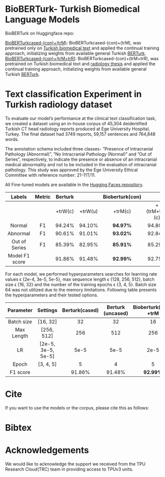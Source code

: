 # BioBERTurk- Turkish Biomedical Language Models

BioBERTurk on Huggingface repo:

[BioBERTurkcased-(con)+(trM)](https://huggingface.co/hazal/BioBERTurkcased-con-trM): BioBERTurkcased-(con)+(trM), was pretrained only on [Turkish biomedical text](https://huggingface.co/datasets/hazal/Turkish-Biomedical-corpus-trM) and applied the continual training approach, initializing weights from available general Turkish [BERTurk](https://github.com/stefan-it/turkish-bert).\
[BioBERTurkcased-(con)+(trM+trR)](https://huggingface.co/hazal/BioBERTurkcased-con-trM-trR): BioBERTurkcased-(con)+(trM+trR), was pretrained on Turkish biomedical text and [radiology thesis](https://huggingface.co/datasets/hazal/electronic-radiology-phd-thesis-trR/tree/main) and applied the continual training approach, initializing weights from available general Turkish [BERTurk](https://github.com/stefan-it/turkish-bert).

# Text classification Experiment in Turkish radiology dataset
To evaluate our model’s performance at the clinical text classification task, we created a dataset using an in-house corpus of 45,304 deidentified Turkish CT head radiology reports produced at Ege University Hospital, Turkey. The final dataset had 3749 reports, 59,157 sentences and 764,848 words.

The annotation schema included three classes- ”Presence of Intracranial Pathology (Abnormal)”, ”No Intracranial Pathology (Normal)” and ”Out of Series”, respectively, to indicate the presence or absence of an intracranial medical abnormality and not to be included in the evaluation of intracranial pathology. This study was approved by the Ege University Ethical Committee with reference number: 21-11T/11.

All Fine-tuned models are available in the [Hugging Faces repository](https://huggingface.co/hazal).

|   Labels  | Metric |   Berturk |         | Bioberturk(con) |               |   Bioberturk(sc)  | mBert(cased) |
|:---------:|:------:|:---------:|:-------:|:----------------:|:-------------:|:-----------------:|:------------:|
|           |        |  +trW(c)  | +trW(u) |      +trM(c)     | +(trM+trR)(c) | +(trW+trM+trR)(u) |              |
|   Normal  |   F1   |   94.24%  |  94.10% |    **94.97%**    |     94.80%    |       92.13%      |    93.63%    |
|  Abnormal |   F1   |   90.61%  |  91.01% |    **93.02%**    |     92.84%    |       89.33%      |    91.06%    |
| Out of Series |   F1   |   85.39%  |  82.95% |    **85.91%**    |     85.29%    |       80.33%      |    84.15%    |
|  Model F1 score |        |   91.86%  |  91.48% |    **92.99%**    |     92.75%    |       89.48%      |    91.42%    |

For each model, we performed hyperparameters searches for learning rate values ϵ {2e-4, 3e-5, 5e-5}, max sequence length ϵ {128, 256, 512}, batch size ϵ {16, 32} and the number of the training epochs ϵ {3, 4, 5}. Batch size 64 was not utilized due to the memory limitations. 
Following table presents the hyperparameters and their tested options.



|  Parameter |      Settings      |   Berturk(cased) |   Berturk (uncased) | Bioberturk(cont) +trM | Bioberturk(con) +(trM+trR) | Bioberturk(sc)+ | mBert(cased) |
|:----------:|:------------------:|:----------------:|:----------------:|:------------------------:|:------------------------------:|:-------------------------------:|:--------------:|
| Batch size |      [16, 32]      |        32        |        32        |            16            |               16               |                32               |       16       |
| Max Length |     [256, 512]     |        256       |        512       |            256           |               256              |               256               |       256      |
|     LR     | [2e-5, 3e-5, 5e-5] |       5e-5       |       5e-5       |           2e-5           |              5e-5              |               5e-5              |      2e-5      |
|    Epoch   |      [3, 4, 5]     |         5        |         4        |             5            |                5               |                5                |        3       |
|  F1 score  |                    |      91.86%      |      91.48%      |        **92.99%**        |             92.75%             |              89.48%             |     91.42%     |




#  Cite
If you want to use the models or the corpus, please cite this as follows:


#  Bibtex



# Acknowledgements
We would like to acknowledge the support we received from the TPU Research Cloud(TRC) team in providing access to TPUv3 units.
